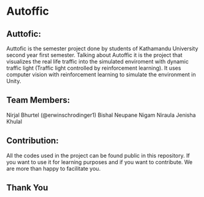 # Autoffic
## Auttofic:
Auttofic is the semester project done by students of Kathamandu University second year first semester. Talking about Autoffic it is the project that visualizes the real life traffic into the simulated enviroment with dynamic traffic light (Traffic light controlled by reinforcement learning). It uses computer vision with reinforcement learning to simulate the environment in Unity.

## Team Members:
Nirjal Bhurtel (@erwinschrodinger1)
Bishal Neupane
Nigam Niraula
Jenisha Khulal

## Contribution:
All the codes used in the project can be found public in this repository. If you want to use it for learning purposes and if you want to contribute. We are more than happy to facilitate you.

## Thank You

<!--

**Here are some ideas to get you started:**

🙋‍♀️ A short introduction - what is your organization all about?
🌈 Contribution guidelines - how can the community get involved?
👩‍💻 Useful resources - where can the community find your docs? Is there anything else the community should know?
🍿 Fun facts - what does your team eat for breakfast?
🧙 Remember, you can do mighty things with the power of [Markdown](https://docs.github.com/github/writing-on-github/getting-started-with-writing-and-formatting-on-github/basic-writing-and-formatting-syntax)
-->
